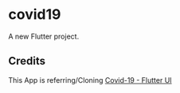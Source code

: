 # covid19

A new Flutter project.

## Credits 

This App is referring/Cloning [Covid-19 - Flutter UI](https://github.com/zh8637688/Flutter-Example/tree/master/flutter2048)



